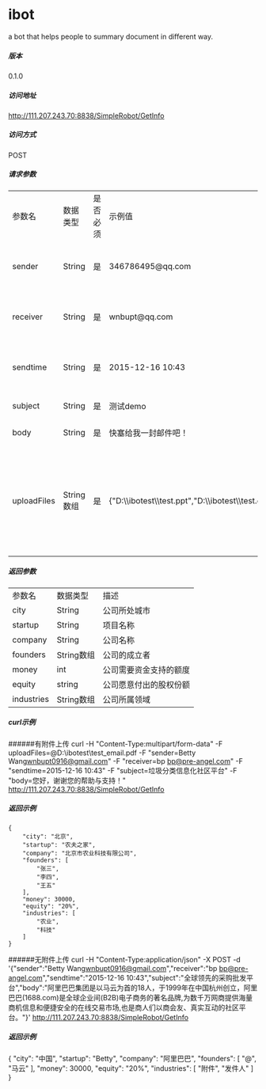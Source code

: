 # ibot

a bot that helps people to summary document in different way.

##### 版本
0.1.0
##### 访问地址
http://111.207.243.70:8838/SimpleRobot/GetInfo

##### 访问方式  
POST

##### 请求参数
<table class="table table-bordered table-striped table-condensed">
   <tr>
      <td>参数名</td>
      <td>数据类型</td>
      <td>是否必须</td>
      <td>示例值</td>
      <td>描述</td>
   </tr>
   <tr>
      <td>sender</td>
      <td>String</td>
      <td>是</td>
      <td>346786495@qq.com</td>
      <td>发送邮箱的地址</td>
   </tr>
   <tr>
      <td>receiver</td>
      <td>String</td>
      <td>是</td>
      <td>wnbupt@qq.com</td>
      <td>接收邮箱的地址</td>
   </tr>
   <tr>
      <td>sendtime</td>
      <td>String</td>
      <td>是</td>
      <td>2015-12-16 10:43</td>
      <td>邮件的发送时间</td>
   </tr>
   <tr>
      <td>subject</td>
      <td>String</td>
      <td>是</td>
      <td>测试demo</td>
      <td>邮件主题</td>
   </tr>
   <tr>
      <td>body</td>
      <td>String</td>
      <td>是</td>
      <td>快塞给我一封邮件吧！</td>
      <td>邮件正文</td>
   </tr>
   <tr>
      <td>uploadFiles</td>
      <td>String数组</td>
      <td>是</td>
      <td>{"D:\\ibotest\\test.ppt","D:\\ibotest\\test.doc"}</td>
      <td>附件在本地的路径，可以上传多个附件</td>
   </tr>
</table>

##### 返回参数 
<table class="table table-bordered table-striped table-condensed">
   <tr>
      <td>参数名</td>
      <td>数据类型</td>
      <td>描述</td>
   </tr>
   <tr>
      <td>city</td>
      <td>String</td>
      <td>公司所处城市</td>
   </tr>
   <tr>
      <td>startup</td>
      <td>String</td>
      <td>项目名称</td>
   </tr>
   <tr>
      <td>company</td>
      <td>String</td>
      <td>公司名称</td>
   </tr>
   <tr>
      <td>founders</td>
      <td>String数组</td>
      <td>公司的成立者</td>
   </tr>
   <tr>
      <td>money</td>
      <td>int</td>
      <td>公司需要资金支持的额度</td>
   </tr>
   <tr>
      <td>equity</td>
      <td>string</td>
      <td>公司愿意付出的股权份额</td>
   </tr>
   <tr>
      <td>industries</td>
      <td>String数组</td>
      <td>公司所属领域</td>
   </tr>
</table>

##### curl示例
######有附件上传
	curl -H "Content-Type:multipart/form-data" -F uploadFiles=@D:\ibotest\test_email.pdf -F "sender=Betty Wang<wnbupt0916@gmail.com>" -F "receiver=bp <bp@pre-angel.com>" -F "sendtime=2015-12-16 10:43" -F "subject=垃圾分类信息化社区平台" -F "body=您好，谢谢您的帮助与支持！" http://111.207.243.70:8838/SimpleRobot/GetInfo
	
##### 返回示例	
	{
	    "city": "北京",
	    "startup": "农夫之家",
	    "company": "北京市农业科技有限公司",
	    "founders": [
	        "张三",
	        "李四",
	        "王五"
	    ],
	    "money": 30000,
	    "equity": "20%",
	    "industries": [
	        "农业",
	        "科技"
	    ]
	}


######无附件上传
	curl -H "Content-Type:application/json" -X POST -d '{"sender":"Betty Wang<wnbupt0916@gmail.com>","receiver":"bp <bp@pre-angel.com>","sendtime":"2015-12-16 10:43","subject":"全球领先的采购批发平台","body":"阿里巴巴集团是以马云为首的18人，于1999年在中国杭州创立，阿里巴巴(1688.com)是全球企业间(B2B)电子商务的著名品牌,为数千万网商提供海量商机信息和便捷安全的在线交易市场,也是商人们以商会友、真实互动的社区平台。"}' http://111.207.243.70:8838/SimpleRobot/GetInfo 

##### 返回示例	
{
    "city": "中国",
    "startup": "Betty",
    "company": "阿里巴巴",
    "founders": [
        "@",
        "马云"
    ],
    "money": 30000,
    "equity": "20%",
    "industries": [
        "附件",
        "发件人"
    ]
}














